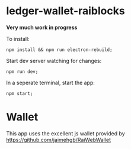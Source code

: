 # ledger-wallet-raiblocks

**Very much work in progress**

To install:
```
npm install && npm run electron-rebuild;
```

Start dev server watching for changes:
```
npm run dev;
```

In a seperate terminal, start the app:
```
npm start;
```

# Wallet

This app uses the excellent js wallet provided by https://github.com/jaimehgb/RaiWebWallet 